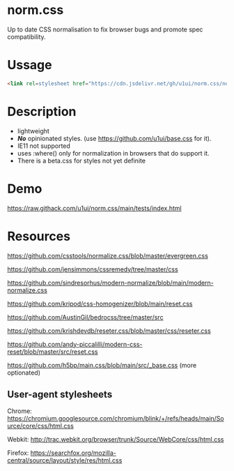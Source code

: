 # norm.css
Up to date CSS normalisation to fix browser bugs and promote spec compatibility.

# Ussage

```html
<link rel=stylesheet href="https://cdn.jsdelivr.net/gh/u1ui/norm.css/norm.min.css">
```

# Description

- lightweight
- ***No*** opinionated styles. (use https://github.com/u1ui/base.css for it).
- IE11 not supported
- uses :where() only for normalization in browsers that do support it.
- There is a beta.css for styles not yet definite

# Demo
https://raw.githack.com/u1ui/norm.css/main/tests/index.html  

# Resources

https://github.com/csstools/normalize.css/blob/master/evergreen.css

https://github.com/jensimmons/cssremedy/tree/master/css

https://github.com/sindresorhus/modern-normalize/blob/main/modern-normalize.css

https://github.com/kripod/css-homogenizer/blob/main/reset.css

https://github.com/AustinGil/bedrocss/tree/master/src

https://github.com/krishdevdb/reseter.css/blob/master/css/reseter.css

https://github.com/andy-piccalilli/modern-css-reset/blob/master/src/reset.css

https://github.com/h5bp/main.css/blob/main/src/_base.css (more optionated)

## User-agent stylesheets

Chrome: https://chromium.googlesource.com/chromium/blink/+/refs/heads/main/Source/core/css/html.css

Webkit: http://trac.webkit.org/browser/trunk/Source/WebCore/css/html.css

Firefox: https://searchfox.org/mozilla-central/source/layout/style/res/html.css
